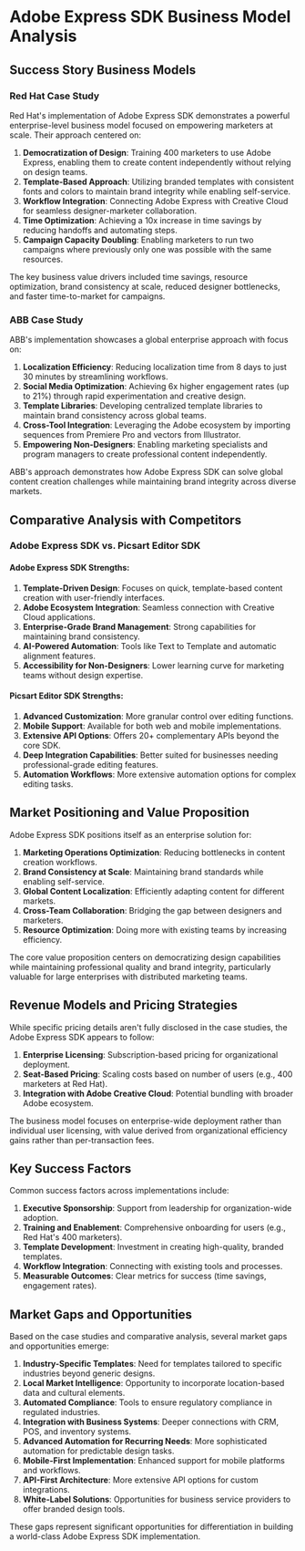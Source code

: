 # Adobe Express SDK Business Model Analysis

## Success Story Business Models

### Red Hat Case Study
Red Hat's implementation of Adobe Express SDK demonstrates a powerful enterprise-level business model focused on empowering marketers at scale. Their approach centered on:

1. **Democratization of Design**: Training 400 marketers to use Adobe Express, enabling them to create content independently without relying on design teams.
2. **Template-Based Approach**: Utilizing branded templates with consistent fonts and colors to maintain brand integrity while enabling self-service.
3. **Workflow Integration**: Connecting Adobe Express with Creative Cloud for seamless designer-marketer collaboration.
4. **Time Optimization**: Achieving a 10x increase in time savings by reducing handoffs and automating steps.
5. **Campaign Capacity Doubling**: Enabling marketers to run two campaigns where previously only one was possible with the same resources.

The key business value drivers included time savings, resource optimization, brand consistency at scale, reduced designer bottlenecks, and faster time-to-market for campaigns.

### ABB Case Study
ABB's implementation showcases a global enterprise approach with focus on:

1. **Localization Efficiency**: Reducing localization time from 8 days to just 30 minutes by streamlining workflows.
2. **Social Media Optimization**: Achieving 6x higher engagement rates (up to 21%) through rapid experimentation and creative design.
3. **Template Libraries**: Developing centralized template libraries to maintain brand consistency across global teams.
4. **Cross-Tool Integration**: Leveraging the Adobe ecosystem by importing sequences from Premiere Pro and vectors from Illustrator.
5. **Empowering Non-Designers**: Enabling marketing specialists and program managers to create professional content independently.

ABB's approach demonstrates how Adobe Express SDK can solve global content creation challenges while maintaining brand integrity across diverse markets.

## Comparative Analysis with Competitors

### Adobe Express SDK vs. Picsart Editor SDK

#### Adobe Express SDK Strengths:
1. **Template-Driven Design**: Focuses on quick, template-based content creation with user-friendly interfaces.
2. **Adobe Ecosystem Integration**: Seamless connection with Creative Cloud applications.
3. **Enterprise-Grade Brand Management**: Strong capabilities for maintaining brand consistency.
4. **AI-Powered Automation**: Tools like Text to Template and automatic alignment features.
5. **Accessibility for Non-Designers**: Lower learning curve for marketing teams without design expertise.

#### Picsart Editor SDK Strengths:
1. **Advanced Customization**: More granular control over editing functions.
2. **Mobile Support**: Available for both web and mobile implementations.
3. **Extensive API Options**: Offers 20+ complementary APIs beyond the core SDK.
4. **Deep Integration Capabilities**: Better suited for businesses needing professional-grade editing features.
5. **Automation Workflows**: More extensive automation options for complex editing tasks.

## Market Positioning and Value Proposition

Adobe Express SDK positions itself as an enterprise solution for:
1. **Marketing Operations Optimization**: Reducing bottlenecks in content creation workflows.
2. **Brand Consistency at Scale**: Maintaining brand standards while enabling self-service.
3. **Global Content Localization**: Efficiently adapting content for different markets.
4. **Cross-Team Collaboration**: Bridging the gap between designers and marketers.
5. **Resource Optimization**: Doing more with existing teams by increasing efficiency.

The core value proposition centers on democratizing design capabilities while maintaining professional quality and brand integrity, particularly valuable for large enterprises with distributed marketing teams.

## Revenue Models and Pricing Strategies

While specific pricing details aren't fully disclosed in the case studies, the Adobe Express SDK appears to follow:

1. **Enterprise Licensing**: Subscription-based pricing for organizational deployment.
2. **Seat-Based Pricing**: Scaling costs based on number of users (e.g., 400 marketers at Red Hat).
3. **Integration with Adobe Creative Cloud**: Potential bundling with broader Adobe ecosystem.

The business model focuses on enterprise-wide deployment rather than individual user licensing, with value derived from organizational efficiency gains rather than per-transaction fees.

## Key Success Factors

Common success factors across implementations include:

1. **Executive Sponsorship**: Support from leadership for organization-wide adoption.
2. **Training and Enablement**: Comprehensive onboarding for users (e.g., Red Hat's 400 marketers).
3. **Template Development**: Investment in creating high-quality, branded templates.
4. **Workflow Integration**: Connecting with existing tools and processes.
5. **Measurable Outcomes**: Clear metrics for success (time savings, engagement rates).

## Market Gaps and Opportunities

Based on the case studies and comparative analysis, several market gaps and opportunities emerge:

1. **Industry-Specific Templates**: Need for templates tailored to specific industries beyond generic designs.
2. **Local Market Intelligence**: Opportunity to incorporate location-based data and cultural elements.
3. **Automated Compliance**: Tools to ensure regulatory compliance in regulated industries.
4. **Integration with Business Systems**: Deeper connections with CRM, POS, and inventory systems.
5. **Advanced Automation for Recurring Needs**: More sophisticated automation for predictable design tasks.
6. **Mobile-First Implementation**: Enhanced support for mobile platforms and workflows.
7. **API-First Architecture**: More extensive API options for custom integrations.
8. **White-Label Solutions**: Opportunities for business service providers to offer branded design tools.

These gaps represent significant opportunities for differentiation in building a world-class Adobe Express SDK implementation.
